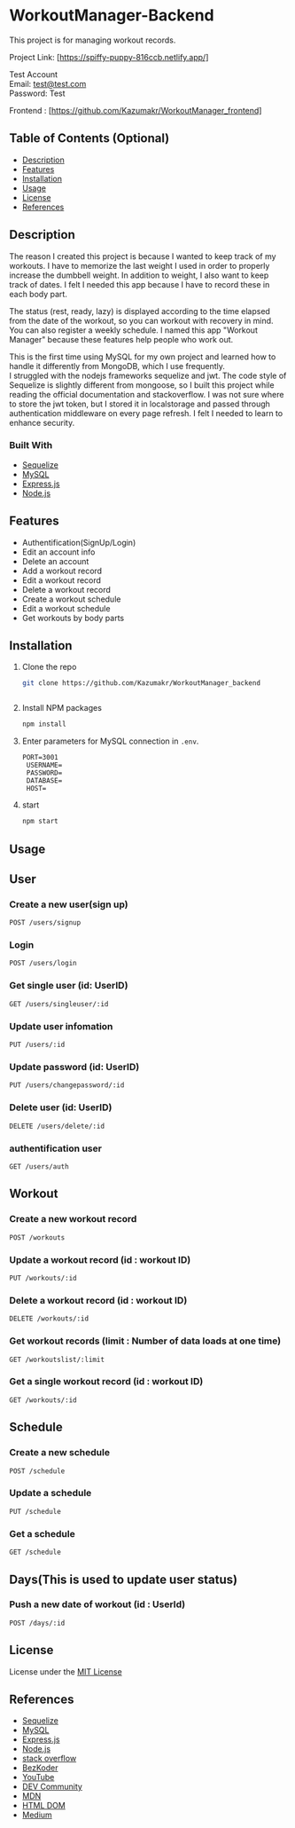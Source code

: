 # WorkoutManager-Backend

This project is for managing workout records.

Project Link: [https://spiffy-puppy-816ccb.netlify.app/]

Test Account  
Email: test@test.com  
Password: Test

Frontend : [https://github.com/Kazumakr/WorkoutManager_frontend]

## Table of Contents (Optional)

- [Description](#description)
- [Features](#features)
- [Installation](#installation)
- [Usage](#usage)
- [License](#license)
- [References](#references)

## Description

The reason I created this project is because I wanted to keep track of my workouts. I have to memorize the last weight I used in order to properly increase the dumbbell weight. In addition to weight, I also want to keep track of dates. I felt I needed this app because I have to record these in each body part.

The status (rest, ready, lazy) is displayed according to the time elapsed from the date of the workout, so you can workout with recovery in mind. You can also register a weekly schedule. I named this app "Workout Manager" because these features help people who work out.

This is the first time using MySQL for my own project and learned how to handle it differently from MongoDB, which I use frequently.  
I struggled with the nodejs frameworks sequelize and jwt. The code style of Sequelize is slightly different from mongoose, so I built this project while reading the official documentation and stackoverflow. I was not sure where to store the jwt token, but I stored it in localstorage and passed through authentication middleware on every page refresh. I felt I needed to learn to enhance security.

### Built With

- [Sequelize](https://sequelize.org/)
- [MySQL](https://dev.mysql.com/)
- [Express.js](https://expressjs.com/)
- [Node.js](https://nodejs.org/)

## Features

- Authentification(SignUp/Login)
- Edit an account info
- Delete an account
- Add a workout record
- Edit a workout record
- Delete a workout record
- Create a workout schedule
- Edit a workout schedule
- Get workouts by body parts

## Installation

1. Clone the repo
   ```sh
   git clone https://github.com/Kazumakr/WorkoutManager_backend
   ```
   ```
2. Install NPM packages
   ```sh
   npm install
   ```
3. Enter parameters for MySQL connection in `.env`.
   ```shell
   PORT=3001
    USERNAME=
    PASSWORD=
    DATABASE=
    HOST=
   ```
4. start
   ```sh
   npm start
   ```

## Usage

## User

### Create a new user(sign up)

`POST /users/signup`

### Login

`POST /users/login`

### Get single user (id: UserID)

`GET /users/singleuser/:id`

### Update user infomation

`PUT /users/:id`

### Update password (id: UserID)

`PUT /users/changepassword/:id`

### Delete user (id: UserID)

`DELETE /users/delete/:id`

### authentification user

`GET /users/auth`

## Workout

### Create a new workout record

`POST /workouts`

### Update a workout record (id : workout ID)

`PUT /workouts/:id`

### Delete a workout record (id : workout ID)

`DELETE /workouts/:id`

### Get workout records (limit : Number of data loads at one time)

`GET /workoutslist/:limit`

### Get a single workout record (id : workout ID)

`GET /workouts/:id`

## Schedule

### Create a new schedule

`POST /schedule`

### Update a schedule

`PUT /schedule`

### Get a schedule

`GET /schedule`

## Days(This is used to update user status)

### Push a new date of workout (id : UserId)

`POST /days/:id`

## License

License under the [MIT License](LICENSE)

## References

- [Sequelize](https://sequelize.org/)
- [MySQL](https://dev.mysql.com/doc/)
- [Express.js](https://expressjs.com/)
- [Node.js](https://nodejs.org/)
- [stack overflow](https://stackoverflow.com)
- [BezKoder](https://www.bezkoder.com)
- [YouTube](https://www.youtube.com)
- [DEV Community](https://dev.to)
- [MDN](https://developer.mozilla.org/)
- [HTML DOM](https://htmldom.dev/)
- [Medium](https://medium.com/)
